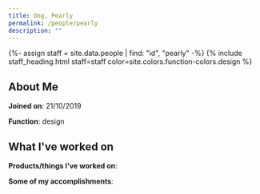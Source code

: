 ```yaml
---
title: Ong, Pearly
permalink: /people/pearly
description: ""
---
```


{%- assign staff = site.data.people | find: "id", "pearly" -%}
{% include staff_heading.html staff=staff color=site.colors.function-colors.design %}

## About Me

**Joined on**: 21/10/2019

**Function**: design

## What I've worked on

**Products/things I've worked on**:


**Some of my accomplishments**:


